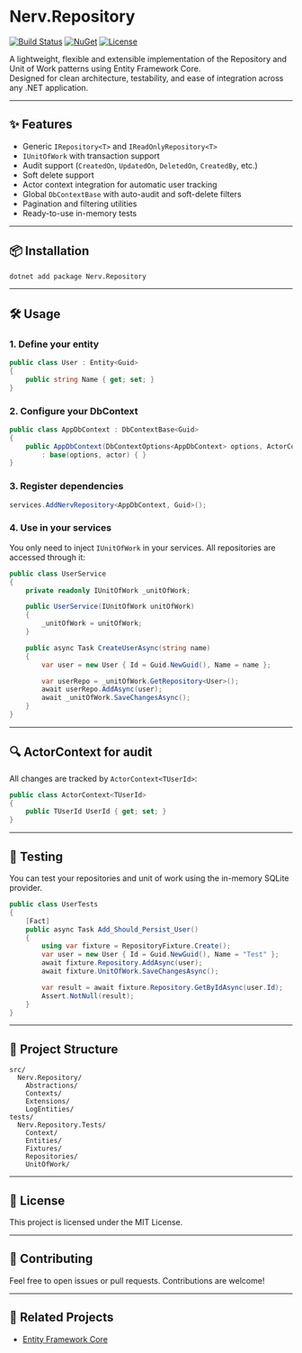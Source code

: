 # Nerv.Repository

[![Build Status](https://img.shields.io/badge/build-passing-brightgreen.svg)](https://github.com/tuo-utente/Nerv.Repository/actions)
[![NuGet](https://img.shields.io/nuget/v/Nerv.Repository.svg)](https://www.nuget.org/packages/Nerv.Repository/)
[![License](https://img.shields.io/badge/license-MIT-blue.svg)](LICENSE)

A lightweight, flexible and extensible implementation of the Repository and Unit of Work patterns using Entity Framework Core.  
Designed for clean architecture, testability, and ease of integration across any .NET application.

---

## ✨ Features

- Generic `IRepository<T>` and `IReadOnlyRepository<T>`
- `IUnitOfWork` with transaction support
- Audit support (`CreatedOn`, `UpdatedOn`, `DeletedOn`, `CreatedBy`, etc.)
- Soft delete support
- Actor context integration for automatic user tracking
- Global `DbContextBase` with auto-audit and soft-delete filters
- Pagination and filtering utilities
- Ready-to-use in-memory tests

---

## 📦 Installation

```bash
dotnet add package Nerv.Repository
```

---

## 🛠️ Usage

### 1. Define your entity
```csharp
public class User : Entity<Guid>
{
    public string Name { get; set; }
}
```

### 2. Configure your DbContext
```csharp
public class AppDbContext : DbContextBase<Guid>
{
    public AppDbContext(DbContextOptions<AppDbContext> options, ActorContext<Guid> actor)
        : base(options, actor) { }
}
```

### 3. Register dependencies
```csharp
services.AddNervRepository<AppDbContext, Guid>();
```

### 4. Use in your services
You only need to inject `IUnitOfWork` in your services. All repositories are accessed through it:

```csharp
public class UserService
{
    private readonly IUnitOfWork _unitOfWork;

    public UserService(IUnitOfWork unitOfWork)
    {
        _unitOfWork = unitOfWork;
    }

    public async Task CreateUserAsync(string name)
    {
        var user = new User { Id = Guid.NewGuid(), Name = name };

        var userRepo = _unitOfWork.GetRepository<User>();
        await userRepo.AddAsync(user);
        await _unitOfWork.SaveChangesAsync();
    }
}
```

---

## 🔍 ActorContext for audit
All changes are tracked by `ActorContext<TUserId>`:

```csharp
public class ActorContext<TUserId>
{
    public TUserId UserId { get; set; }
}
```

---

## 🧪 Testing

You can test your repositories and unit of work using the in-memory SQLite provider.

```csharp
public class UserTests
{
    [Fact]
    public async Task Add_Should_Persist_User()
    {
        using var fixture = RepositoryFixture.Create();
        var user = new User { Id = Guid.NewGuid(), Name = "Test" };
        await fixture.Repository.AddAsync(user);
        await fixture.UnitOfWork.SaveChangesAsync();

        var result = await fixture.Repository.GetByIdAsync(user.Id);
        Assert.NotNull(result);
    }
}
```

---

## 🧱 Project Structure

```
src/
  Nerv.Repository/
    Abstractions/
    Contexts/
    Extensions/
    LogEntities/
tests/
  Nerv.Repository.Tests/
    Context/
    Entities/
    Fixtures/
    Repositories/
    UnitOfWork/
```

---

## 📄 License

This project is licensed under the MIT License.

---

## 🤝 Contributing

Feel free to open issues or pull requests. Contributions are welcome!

---

## 🔗 Related Projects

- [Entity Framework Core](https://docs.microsoft.com/en-us/ef/core/)